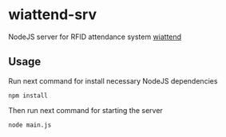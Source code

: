 # wiattend-srv
NodeJS server for RFID attendance system [wiattend](https://github.com/abobija/wiattend)

## Usage

Run next command for install necessary NodeJS dependencies

```
npm install
```

Then run next command for starting the server

```
node main.js
```
